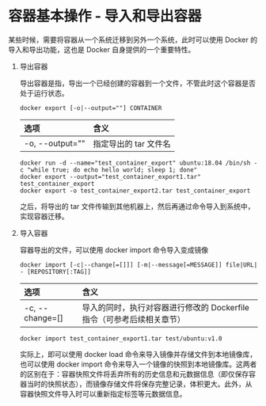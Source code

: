 # 容器基本操作 - 导入和导出容器

某些时候，需要将容器从一个系统迁移到另外一个系统，此时可以使用 Docker 的导入和导出功能，这也是 Docker 自身提供的一个重要特性。

1. 导出容器

   导出容器是指，导出一个已经创建的容器到一个文件，不管此时这个容器是否处于运行状态。

   ```shell
   docker export [-o|--output=""] CONTAINER
   ```

   | 选项 | 含义 |
   |:---|:---|
   | -o, --output="" | 指定导出的 tar 文件名 |

   ```shell
   docker run -d --name="test_container_export" ubuntu:18.04 /bin/sh -c "while true; do echo hello world; sleep 1; done"
   docker export --output="test_container_export1.tar" test_container_export
   docker export -o test_container_export2.tar test_container_export
   ```
   
   之后，将导出的 tar 文件传输到其他机器上，然后再通过命令导入到系统中，实现容器迁移。

1. 导入容器
   
   容器导出的文件，可以使用 docker import 命令导入变成镜像

   ```shell
   docker import [-c|--change[=[]]] [-m|--message[=MESSAGE]] file|URL| - [REPOSITORY[:TAG]]
   ```

   | 选项 | 含义 |
   |:---|:---|
   | -c, --change=[] | 导入的同时，执行对容器进行修改的 Dockerfile 指令（可参考后续相关章节） |

   ```shell
   docker import test_container_export1.tar test/ubuntu:v1.0
   ```
   
   实际上，即可以使用 docker load 命令来导入镜像并存储文件到本地镜像库，也可以使用 docker import 命令来导入一个镜像的快照到本地镜像库。这两者的区别在于：容器快照文件将丢弃所有的历史信息和元数据信息（即仅保存容器当时的快照状态），而镜像存储文件将保存完整记录，体积更大。此外，从容器快照文件导入时可以重新指定标签等元数据信息。
